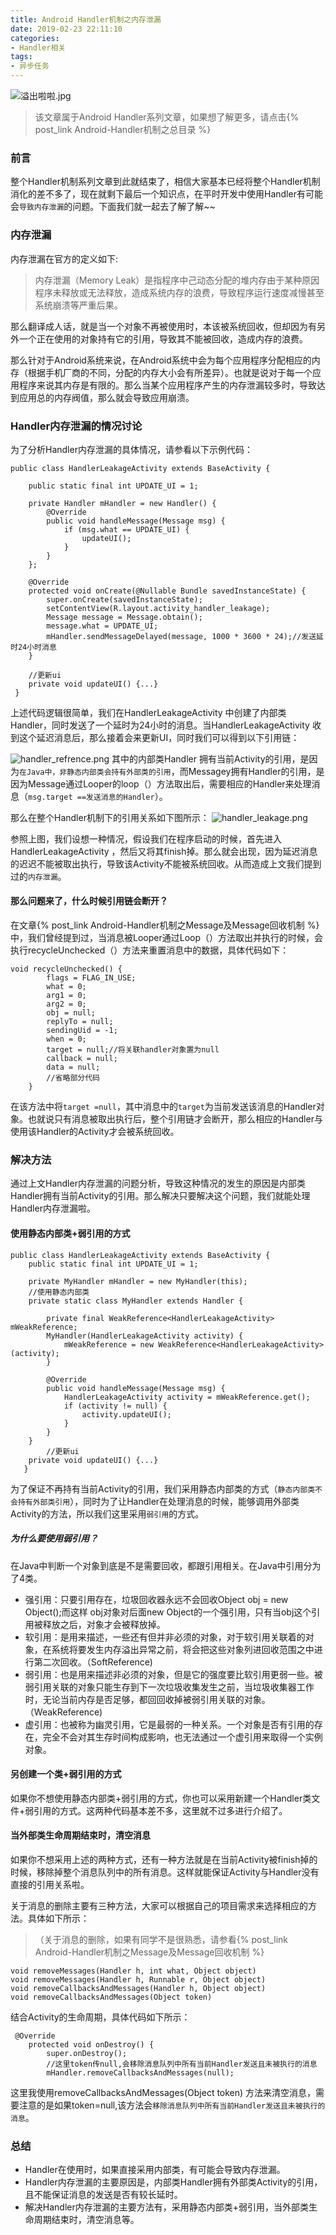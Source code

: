 ```yaml
---
title: Android Handler机制之内存泄漏
date: 2019-02-23 22:11:10
categories:
- Handler相关
tags: 
- 异步任务
---
```



![溢出啦啦.jpg](https://upload-images.jianshu.io/upload_images/2824145-73ede8ebabc4c5a9.jpg?imageMogr2/auto-orient/strip%7CimageView2/2/w/1240)

>该文章属于Android Handler系列文章，如果想了解更多，请点击{% post_link Android-Handler机制之总目录 %}

### 前言
整个Handler机制系列文章到此就结束了，相信大家基本已经将整个Handler机制消化的差不多了，现在就剩下最后一个知识点，在平时开发中使用Handler有可能会`导致内存泄漏`的问题。下面我们就一起去了解了解~~

### 内存泄漏
内存泄漏在官方的定义如下:
>内存泄漏（Memory Leak）是指程序中己动态分配的堆内存由于某种原因程序未释放或无法释放，造成系统内存的浪费，导致程序运行速度减慢甚至系统崩溃等严重后果。

那么翻译成人话，就是当一个对象不再被使用时，本该被系统回收，但却因为有另外一个正在使用的对象持有它的引用，导致其不能被回收，造成内存的浪费。

那么针对于Android系统来说，在Android系统中会为每个应用程序分配相应的内存（根据手机厂商的不同，分配的内存大小会有所差异）。也就是说对于每一个应用程序来说其内存是有限的。那么当某个应用程序产生的内存泄漏较多时，导致达到应用总的内存阀值，那么就会导致应用崩溃。

### Handler内存泄漏的情况讨论
为了分析Handler内存泄漏的具体情况，请参看以下示例代码：
```
public class HandlerLeakageActivity extends BaseActivity {

    public static final int UPDATE_UI = 1;
    
    private Handler mHandler = new Handler() {
        @Override
        public void handleMessage(Message msg) {
            if (msg.what == UPDATE_UI) {
                updateUI();
            }
        }
    };

    @Override
    protected void onCreate(@Nullable Bundle savedInstanceState) {
        super.onCreate(savedInstanceState);
        setContentView(R.layout.activity_handler_leakage);
        Message message = Message.obtain();
        message.what = UPDATE_UI;
        mHandler.sendMessageDelayed(message, 1000 * 3600 * 24);//发送延时24小时消息
    }
	
	//更新ui
    private void updateUI() {...}
 }
```
上述代码逻辑很简单，我们在HandlerLeakageActivity 中创建了内部类Handler，同时发送了一个延时为24小时的消息。当HandlerLeakageActivity 收到这个延迟消息后，那么接着会来更新UI，同时我们可以得到以下引用链：

![handler_refrence.png](https://upload-images.jianshu.io/upload_images/2824145-5c954ec52cdd8638.png?imageMogr2/auto-orient/strip%7CimageView2/2/w/1240)
其中的内部类Handler 拥有当前Activity的引用，是因为`在Java中，非静态内部类会持有外部类的引用`，而Messagey拥有Handler的引用，是因为Message通过Looper的loop（）方法取出后，需要相应的Handler来处理消息（`msg.target ==发送消息的Handler`）。

那么在整个Handler机制下的引用关系如下图所示：
![handler_leakage.png](https://upload-images.jianshu.io/upload_images/2824145-dce1099c23153126.png?imageMogr2/auto-orient/strip%7CimageView2/2/w/1240)

参照上图，我们设想一种情况，假设我们在程序启动的时候，首先进入HandlerLeakageActivity ，然后又将其finish掉。那么就会出现，因为延迟消息的迟迟不能被取出执行，导致该Activity不能被系统回收。从而造成上文我们提到过的`内存泄漏`。


#### 那么问题来了，什么时候引用链会断开？
在文章{% post_link Android-Handler机制之Message及Message回收机制 %}
中，我们曾经提到过，当消息被Looper通过Loop（）方法取出并执行的时候，会执行recycleUnchecked（）方法来重置消息中的数据，具体代码如下：
```
void recycleUnchecked() {
        flags = FLAG_IN_USE;
        what = 0;
        arg1 = 0;
        arg2 = 0;
        obj = null;
        replyTo = null;
        sendingUid = -1;
        when = 0;
        target = null;//将关联handler对象置为null
        callback = null;
        data = null;
		//省略部分代码
    }
```
在该方法中将`target =null`，其中消息中的`target`为当前发送该消息的Handler对象。也就说只有消息被取出执行后，整个引用链才会断开，那么相应的Handler与使用该Handler的Activity才会被系统回收。

### 解决方法
通过上文Handler内存泄漏的问题分析，导致这种情况的发生的原因是内部类Handler拥有当前Activity的引用。那么解决只要解决这个问题，我们就能处理Handler内存泄漏啦。
#### 使用静态内部类+弱引用的方式
```
public class HandlerLeakageActivity extends BaseActivity {
    public static final int UPDATE_UI = 1;
    
    private MyHandler mHandler = new MyHandler(this);
	//使用静态内部类
    private static class MyHandler extends Handler {

        private final WeakReference<HandlerLeakageActivity> mWeakReference;
        MyHandler(HandlerLeakageActivity activity) {
            mWeakReference = new WeakReference<HandlerLeakageActivity>(activity);
        }

        @Override
        public void handleMessage(Message msg) {
            HandlerLeakageActivity activity = mWeakReference.get();
            if (activity != null) {
                activity.updateUI();
            }
        }
    }
    	//更新ui
    private void updateUI() {...}
   }
```
为了保证不再持有当前Activity的引用，我们采用静态内部类的方式（`静态内部类不会持有外部类引用`），同时为了让Handler在处理消息的时候，能够调用外部类Activity的方法，所以我们这里采用`弱引用`的方式。

##### 为什么要使用弱引用？
在Java中判断一个对象到底是不是需要回收，都跟引用相关。在Java中引用分为了4类。
- 强引用：只要引用存在，垃圾回收器永远不会回收Object obj = new Object();而这样 obj对象对后面new Object的一个强引用，只有当obj这个引用被释放之后，对象才会被释放掉。
- 软引用：是用来描述，一些还有但并非必须的对象，对于软引用关联着的对象，在系统将要发生内存溢出异常之前，将会把这些对象列进回收范围之中进行第二次回收。（SoftReference)
- 弱引用：也是用来描述非必须的对象，但是它的强度要比软引用更弱一些。被弱引用关联的对象只能生存到下一次垃圾收集发生之前，当垃圾收集器工作时，无论当前内存是否足够，都回回收掉被弱引用关联的对象。（WeakReference)
- 虚引用：也被称为幽灵引用，它是最弱的一种关系。一个对象是否有引用的存在，完全不会对其生存时间构成影响，也无法通过一个虚引用来取得一个实例对象。
#### 另创建一个类+弱引用的方式
如果你不想使用静态内部类+弱引用的方式，你也可以采用新建一个Handler类文件+弱引用的方式。这两种代码基本差不多，这里就不过多进行介绍了。

#### 当外部类生命周期结束时，清空消息
如果你不想采用上述的两种方式，还有一种方法就是在当前Activity被finish掉的时候，移除掉整个消息队列中的所有消息。这样就能保证Activity与Handler没有直接的引用关系啦。

关于消息的删除主要有三种方法，大家可以根据自己的项目需求来选择相应的方法。具体如下所示：
>（关于消息的删除，如果有同学不是很熟悉，请参看{% post_link Android-Handler机制之Message及Message回收机制 %}

```
void removeMessages(Handler h, int what, Object object)
void removeMessages(Handler h, Runnable r, Object object)
void removeCallbacksAndMessages(Handler h, Object object)
void removeCallbacksAndMessages(Object token) 
```
结合Activity的生命周期，具体代码如下所示：

```
 @Override
    protected void onDestroy() {
        super.onDestroy();
        //这里token传null,会移除消息队列中所有当前Handler发送且未被执行的消息
        mHandler.removeCallbacksAndMessages(null);
```
这里我使用removeCallbacksAndMessages(Object token) 方法来清空消息，需要注意的是如果token=null,该方法会`移除消息队列中所有当前Handler发送且未被执行的消息`。


### 总结
- Handler在使用时，如果直接采用内部类，有可能会导致内存泄漏。
- Handler内存泄漏的主要原因是，内部类Handler拥有外部类Activity的引用，且不能保证消息的发送是否有较长延时。
- 解决Handler内存泄漏的主要方法有，采用静态内部类+弱引用，当外部类生命周期结束时，清空消息等。